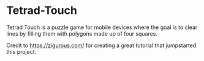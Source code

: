 # Tetrad-Touch
Tetrad Touch is a puzzle game for mobile devices where the goal is to clear lines by filling them with polygons made up of four squares.

Credit to https://zigurous.com/ for creating a great tutorial that jumpstarted this project.
